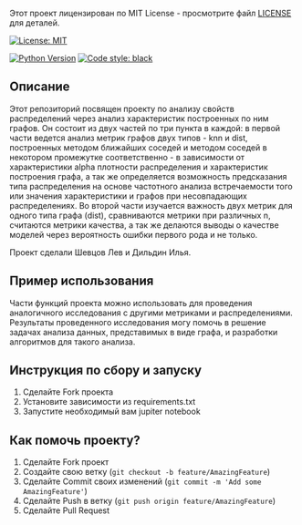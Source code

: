 Этот проект лицензирован по MIT License - просмотрите файл [LICENSE](LICENSE) для деталей.

[![License: MIT](https://img.shields.io/badge/License-MIT-yellow.svg)](https://opensource.org/licenses/MIT)

[![Python Version](https://img.shields.io/badge/python-3.9%20|%203.10%20|%203.11-blue)](https://www.python.org/)
[![Code style: black](https://img.shields.io/badge/code%20style-black-000000.svg)](https://github.com/psf/black)

## Описание

Этот репозиторий посвящен проекту по анализу свойств распределений через анализ характеристик построенных по ним графов.
Он состоит из двух частей по три пункта в каждой: в первой части ведется анализ метрик графов двух типов - knn и dist,
построенных методом ближайших соседей и методом соседей в некотором промежутке соответственно - в зависимости от
характеристики alpha плотности распределения и характеристик построения графа, а так же определяется возможность
предсказания типа распределения на основе частотного анализа встречаемости того или значения характеристики и графов при
несовпадающих распределениях. Во второй части изучается важность двух метрик для одного типа графа (dist), сравниваются
метрики при различных n, считаются метрики качества, а так же делаются выводы о качестве моделей через вероятность
ошибки первого рода и не только.

Проект сделали Шевцов Лев и Дильдин Илья.

## Пример использования

Части функций проекта можно использовать для проведения аналогичного исследования с другими метриками и распределениями.
Результаты проведенного исследования могу помочь в решение задачах анализа данных, представимых в виде графа, и
разработки алгоритмов для такого анализа.

## Инструкция по сбору и запуску

1. Сделайте Fork проекта
2. Установите зависимости из requirements.txt
3. Запустите необходимый вам jupiter notebook

## Как помочь проекту?

1. Сделайте Fork проект
2. Создайте свою ветку (`git checkout -b feature/AmazingFeature`)
3. Сделайте Commit своих изменений (`git commit -m 'Add some AmazingFeature'`)
4. Сделайте Push в ветку (`git push origin feature/AmazingFeature`)
5. Сделайте Pull Request
